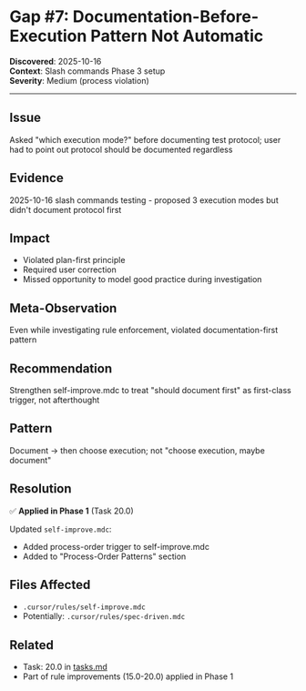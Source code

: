 # Gap #7: Documentation-Before-Execution Pattern Not Automatic

**Discovered**: 2025-10-16  
**Context**: Slash commands Phase 3 setup  
**Severity**: Medium (process violation)

---

## Issue

Asked "which execution mode?" before documenting test protocol; user had to point out protocol should be documented regardless

## Evidence

2025-10-16 slash commands testing - proposed 3 execution modes but didn't document protocol first

## Impact

- Violated plan-first principle
- Required user correction
- Missed opportunity to model good practice during investigation

## Meta-Observation

Even while investigating rule enforcement, violated documentation-first pattern

## Recommendation

Strengthen self-improve.mdc to treat "should document first" as first-class trigger, not afterthought

## Pattern

Document → then choose execution; not "choose execution, maybe document"

## Resolution

✅ **Applied in Phase 1** (Task 20.0)

Updated `self-improve.mdc`:
- Added process-order trigger to self-improve.mdc
- Added to "Process-Order Patterns" section

## Files Affected

- `.cursor/rules/self-improve.mdc`
- Potentially: `.cursor/rules/spec-driven.mdc`

## Related

- Task: 20.0 in [tasks.md](../tasks.md)
- Part of rule improvements (15.0-20.0) applied in Phase 1

